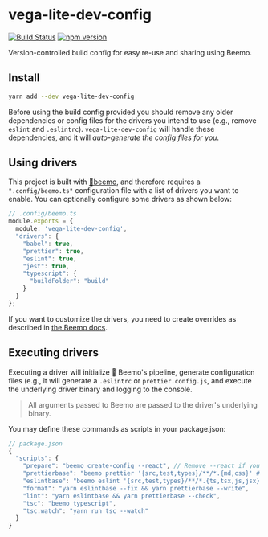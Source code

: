# vega-lite-dev-config

[![Build Status](https://github.com/vega/vega-lite-dev-config/workflows/Test/badge.svg)](https://github.com/vega/vega-lite-dev-config/actions)
[![npm version](https://img.shields.io/npm/v/vega-lite-dev-config.svg)](https://www.npmjs.com/package/vega-lite-dev-config)

Version-controlled build config for easy re-use and sharing using Beemo.

## Install

```sh
yarn add --dev vega-lite-dev-config
```

Before using the build config provided you should remove any older dependencies or config files for the drivers you intend to use (e.g., remove `eslint` and `.eslintrc`). `vega-lite-dev-config` will handle these dependencies, and it will _auto-generate the config files for you_.

## Using drivers

This project is built with [🤖beemo](https://github.com/milesj/beemo), and therefore requires a `".config/beemo.ts"` configuration file with a list of drivers you want to enable. You can optionally configure some drivers as shown below:

```ts
// .config/beemo.ts
module.exports = {
  module: 'vega-lite-dev-config',
  "drivers": {
    "babel": true,
    "prettier": true,
    "eslint": true,
    "jest": true,
    "typescript": {
      "buildFolder": "build"
    }
  }
};
```

If you want to customize the drivers, you need to create overrides as described in [the Beemo docs](https://milesj.gitbook.io/beemo/consumer).

## Executing drivers

Executing a driver will initialize 🤖 Beemo's pipeline, generate configuration files (e.g., it will generate a `.eslintrc` or `prettier.config.js`, and execute the underlying driver binary and logging to the console.

> All arguments passed to Beemo are passed to the driver's underlying binary.

You may define these commands as scripts in your package.json:

```js
// package.json
{
  "scripts": {
    "prepare": "beemo create-config --react", // Remove --react if you do not use React
    "prettierbase": "beemo prettier '{src,test,types}/**/*.{md,css}' # eslint takes care of tsx?/jsx?",
    "eslintbase": "beemo eslint '{src,test,types}/**/*.{ts,tsx,js,jsx}'",
    "format": "yarn eslintbase --fix && yarn prettierbase --write",
    "lint": "yarn eslintbase && yarn prettierbase --check",
    "tsc": "beemo typescript",
    "tsc:watch": "yarn run tsc --watch"
  }
}
```
